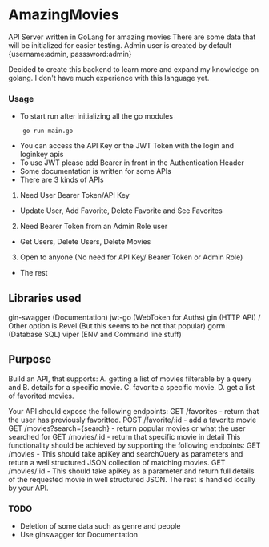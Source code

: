 # AmazingMovies

API Server written in GoLang for amazing movies
There are some data that will be initialized for easier testing.
Admin user is created by default {username:admin, passsword:admin}

Decided to create this backend to learn more and expand my knowledge on golang.
I don't have much experience with this language yet.

### Usage

- To start run after initializing all the go modules

```
    go run main.go
```

- You can access the API Key or the JWT Token with the login and loginkey apis
- To use JWT please add Bearer in front in the Authentication Header
- Some documentation is written for some APIs
- There are 3 kinds of APIs

1. Need User Bearer Token/API Key

- Update User, Add Favorite, Delete Favorite and See Favorites

2. Need Bearer Token from an Admin Role user

- Get Users, Delete Users, Delete Movies

3. Open to anyone (No need for API Key/ Bearer Token or Admin Role)

- The rest

## Libraries used

gin-swagger (Documentation)
jwt-go (WebToken for Auths)
gin (HTTP API) / Other option is Revel (But this seems to be not that popular)
gorm (Database SQL)
viper (ENV and Command line stuff)

## Purpose

Build an API, that supports:
A. getting a list of movies filterable by a query and B. details for a specific movie.
C. favorite a specific movie.
D. get a list of favorited movies.

Your API should expose the following endpoints:
GET /favorites - return that the user has previously favoritted.
POST /favorite/:id - add a favorite movie
GET /movies?search={search} - return popular movies or what the user searched for GET /movies/:id - return that specific movie in detail
This functionality should be achieved by supporting the following endpoints:
GET /movies - This should take apiKey and searchQuery as parameters and return a well structured JSON collection of matching movies.
GET /movies/:id - This should take apiKey as a parameter and return full details of the requested movie in well structured JSON.
The rest is handled locally by your API.

### TODO

- Deletion of some data such as genre and people
- Use ginswagger for Documentation
